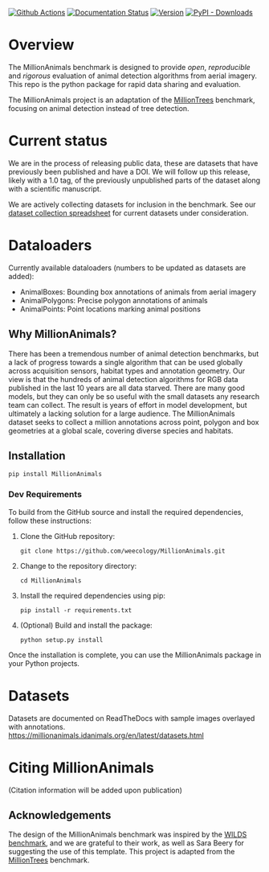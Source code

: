 [![Github Actions](https://github.com/weecology/MillionAnimals/actions/workflows/python-package.yml/badge.svg)](https://github.com/weecology/MillionAnimals/actions/workflows/python-package.yml)
[![Documentation Status](https://readthedocs.org/projects/millionanimals/badge/?version=latest)](https://millionanimals.readthedocs.io/en/latest/?badge=latest)
[![Version](https://img.shields.io/pypi/v/MillionAnimals.svg)](https://pypi.python.org/pypi/MillionAnimals)
[![PyPI - Downloads](https://img.shields.io/pypi/dm/MillionAnimals)](https://pypi.python.org/pypi/MillionAnimals)

# Overview

The MillionAnimals benchmark is designed to provide *open*, *reproducible* and *rigorous* evaluation of animal detection algorithms from aerial imagery. This repo is the python package for rapid data sharing and evaluation.

The MillionAnimals project is an adaptation of the [MillionTrees](https://github.com/weecology/MillionTrees) benchmark, focusing on animal detection instead of tree detection.

# Current status

We are in the process of releasing public data, these are datasets that have previously been published and have a DOI. We will follow up this release, likely with a 1.0 tag, of the previously unpublished parts of the dataset along with a scientific manuscript.

We are actively collecting datasets for inclusion in the benchmark. See our [dataset collection spreadsheet](https://docs.google.com/spreadsheets/d/12D3BnlE1car_CzngrwoPG7uySKoaKweYkneEBkgrRKw/edit?usp=sharing) for current datasets under consideration.

# Dataloaders

Currently available dataloaders (numbers to be updated as datasets are added):
- AnimalBoxes: Bounding box annotations of animals from aerial imagery
- AnimalPolygons: Precise polygon annotations of animals
- AnimalPoints: Point locations marking animal positions

## Why MillionAnimals?

There has been a tremendous number of animal detection benchmarks, but a lack of progress towards a single algorithm that can be used globally across acquisition sensors, habitat types and annotation geometry. Our view is that the hundreds of animal detection algorithms for RGB data published in the last 10 years are all data starved. There are many good models, but they can only be so useful with the small datasets any research team can collect. The result is years of effort in model development, but ultimately a lacking solution for a large audience. The MillionAnimals dataset seeks to collect a million annotations across point, polygon and box geometries at a global scale, covering diverse species and habitats.

## Installation

```
pip install MillionAnimals
```

### Dev Requirements

To build from the GitHub source and install the required dependencies, follow these instructions:

1. Clone the GitHub repository:
    ```
    git clone https://github.com/weecology/MillionAnimals.git
    ```

2. Change to the repository directory:
    ```
    cd MillionAnimals
    ```

3. Install the required dependencies using pip:
    ```
    pip install -r requirements.txt
    ```

4. (Optional) Build and install the package:
    ```
    python setup.py install
    ```

Once the installation is complete, you can use the MillionAnimals package in your Python projects.

# Datasets

Datasets are documented on ReadTheDocs with sample images overlayed with annotations.
https://millionanimals.idanimals.org/en/latest/datasets.html

# Citing MillionAnimals

(Citation information will be added upon publication)

## Acknowledgements
The design of the MillionAnimals benchmark was inspired by the [WILDS benchmark](https://github.com/p-lambda/wilds), and we are grateful to their work, as well as Sara Beery for suggesting the use of this template. This project is adapted from the [MillionTrees](https://github.com/weecology/MillionTrees) benchmark.
